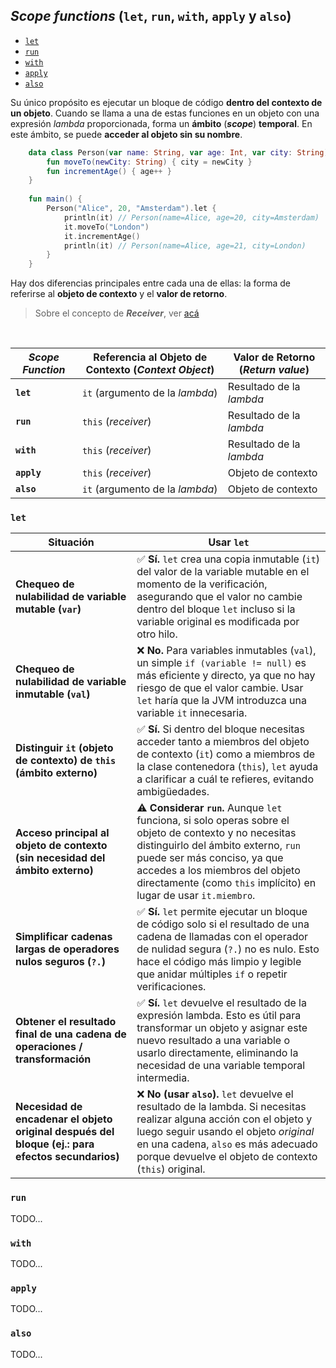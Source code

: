 ## *Scope functions* (``let``, ``run``, ``with``, ``apply`` y ``also``)

- [`let`](#let)
- [`run`](#run)
- [`with`](#with)
- [`apply`](#apply)
- [`also`](#also)

Su único propósito es ejecutar un bloque de código **dentro del contexto de un objeto**. Cuando se llama a una de estas funciones en un objeto con una expresión *lambda* proporcionada, forma un **ámbito** (***scope***) **temporal**.  En este ámbito, se puede **acceder al objeto sin su nombre**.

```kotlin
    data class Person(var name: String, var age: Int, var city: String) {
        fun moveTo(newCity: String) { city = newCity }
        fun incrementAge() { age++ }
    }
    
    fun main() {
        Person("Alice", 20, "Amsterdam").let {
            println(it) // Person(name=Alice, age=20, city=Amsterdam)
            it.moveTo("London")
            it.incrementAge()
            println(it) // Person(name=Alice, age=21, city=London)
        }
    }
```

Hay dos diferencias principales entre cada una de ellas: la forma de referirse al **objeto de contexto** y el **valor de retorno**.
> Sobre el concepto de ***Receiver***, ver [acá](../Glosary%20&%20Core%20Concepts/Software%20in%20general.md#receiver)

<br>

| ***Scope Function*** | **Referencia al Objeto de Contexto (*Context Object*)** | **Valor de Retorno (*Return value*)** |
|----------------------|---------------------------------------------------------|---------------------------------------|
| **`let`**            | `it` (argumento de la *lambda*)                         | Resultado de la *lambda*              |
| **`run`**            | `this` (*receiver*)                                     | Resultado de la *lambda*              |
| **`with`**           | `this` (*receiver*)                                     | Resultado de la *lambda*              |
| **`apply`**          | `this` (*receiver*)                                     | Objeto de contexto                    |
| **`also`**           | `it` (argumento de la *lambda*)                         | Objeto de contexto                    |

### `let`
| **Situación**                                                                                    | **Usar `let`**                                                                                                                                                                                                                                                                       |
|--------------------------------------------------------------------------------------------------|--------------------------------------------------------------------------------------------------------------------------------------------------------------------------------------------------------------------------------------------------------------------------------------|
| **Chequeo de nulabilidad de variable mutable (`var`)**                                           | ✅ **Sí.** `let` crea una copia inmutable (`it`) del valor de la variable mutable en el momento de la verificación, asegurando que el valor no cambie dentro del bloque `let` incluso si la variable original es modificada por otro hilo.                                            |
| **Chequeo de nulabilidad de variable inmutable (`val`)**                                         | ❌ **No.** Para variables inmutables (`val`), un simple `if (variable != null)` es más eficiente y directo, ya que no hay riesgo de que el valor cambie. Usar `let` haría que la JVM introduzca una variable `it` innecesaria.                                                        |
| **Distinguir `it` (objeto de contexto) de `this` (ámbito externo)**                              | ✅ **Sí.** Si dentro del bloque necesitas acceder tanto a miembros del objeto de contexto (`it`) como a miembros de la clase contenedora (`this`), `let` ayuda a clarificar a cuál te refieres, evitando ambigüedades.                                                                |
| **Acceso principal al objeto de contexto (sin necesidad del ámbito externo)**                    | ⚠️ **Considerar `run`.** Aunque `let` funciona, si solo operas sobre el objeto de contexto y no necesitas distinguirlo del ámbito externo, `run` puede ser más conciso, ya que accedes a los miembros del objeto directamente (como `this` implícito) en lugar de usar `it.miembro`. |
| **Simplificar cadenas largas de operadores nulos seguros (`?.`)**                                | ✅ **Sí.** `let` permite ejecutar un bloque de código solo si el resultado de una cadena de llamadas con el operador de nulidad segura (`?.`) no es nulo. Esto hace el código más limpio y legible que anidar múltiples `if` o repetir verificaciones.                                |
| **Obtener el resultado final de una cadena de operaciones / transformación**                     | ✅ **Sí.** `let` devuelve el resultado de la expresión lambda. Esto es útil para transformar un objeto y asignar este nuevo resultado a una variable o usarlo directamente, eliminando la necesidad de una variable temporal intermedia.                                              |
| **Necesidad de encadenar el objeto original después del bloque (ej.: para efectos secundarios)** | ❌ **No (usar `also`).** `let` devuelve el resultado de la lambda. Si necesitas realizar alguna acción con el objeto y luego seguir usando el objeto *original* en una cadena, `also` es más adecuado porque devuelve el objeto de contexto (`this`) original.                        |

### `run`
TODO...

### `with`
TODO...

### `apply`
TODO...

### `also`
TODO...
